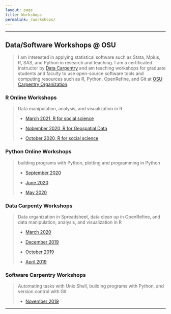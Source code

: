 ```yaml
---
layout: page
title: Workshops
permalink: /workshops/
---
```


***********

## Data/Software Workshops @ OSU

> I am interested in applying statistical software such as Stata, Mplus, R, SAS, and Python in research and teaching. I am a certificated instructor by [Data Carpentry](https://datacarpentry.org/) and am teaching workshops for graduate students and faculty to use open-source software tools and computing resources such as R, Python, OpenRefine, and Git at [OSU Carpentry Organization](https://osu-carpentry.github.io/). 

### R Online Workshops
> Data manipulation, analysis, and visualization in R
> 
> - [March 2021, R for social science](https://osu-carpentry.github.io/2021-03-25-okstate/)
> 
> - [Nobember 2020, R for Geospatial Data](https://osu-carpentry.github.io/2020-11-06-okstate/)
>
> - [October 2020, R for social science](https://osu-carpentry.github.io/2020-10-26-okstate)

### Python Online Workshops
> building programs with Python, plotting and programming in Python
> - [September 2020](https://osu-carpentry.github.io/2020-09-28-okstate) 
> 
> - [June 2020](https://osu-carpentry.github.io/2020-06-11-okstate/)
>
> - [May 2020](https://osu-carpentry.github.io/2020-05-11-okstate/)

### Data Carpenty Workshops
> Data organization in Spreadsheet, data clean up in OpenRefine, and data manipulation, analysis, and visualization in R
>
> - [March 2020](https://osu-carpentry.github.io/2020-03-16-okstate/)
>
> - [December 2019](https://osu-carpentry.github.io/2019-12-16-okstate/)
>
> - [October 2019](https://osu-carpentry.github.io/2019-10-24-okstate/)
>
> - [April 2019](https://osu-carpentry.github.io/2019-04-18-okstate/)
>
### Software Carpentry Workshops
> Automating tasks with Unix Shell, building programs with Python, and version control with Git
>
> - [November 2019](https://osu-carpentry.github.io/2019-11-01-okstate/)


***********************
